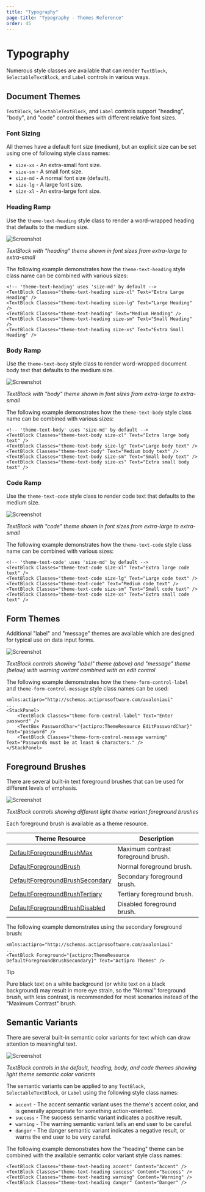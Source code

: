 ```yaml
---
title: "Typography"
page-title: "Typography - Themes Reference"
order: 45
---
```

# Typography

Numerous style classes are available that can render `TextBlock`, `SelectableTextBlock`, and `Label` controls in various ways.

## Document Themes

`TextBlock`, `SelectableTextBlock`, and `Label` controls support "heading", "body", and "code" control themes with different relative font sizes.

### Font Sizing

All themes have a default font size (medium), but an explicit size can be set using one of following style class names:

- `size-xs` - An extra-small font size.
- `size-sm` - A small font size.
- `size-md` - A normal font size (default).
- `size-lg` - A large font size.
- `size-xl` - An extra-large font size.

### Heading Ramp

Use the `theme-text-heading` style class to render a word-wrapped heading that defaults to the medium size.

![Screenshot](images/typography-ramp-heading.png)

*TextBlock with "heading" theme shown in font sizes from extra-large to extra-small*

The following example demonstrates how the `theme-text-heading` style class name can be combined with various sizes:

```xaml
<!-- 'theme-text-heading' uses 'size-md' by default -->
<TextBlock Classes="theme-text-heading size-xl" Text="Extra Large Heading" />
<TextBlock Classes="theme-text-heading size-lg" Text="Large Heading" />
<TextBlock Classes="theme-text-heading" Text="Medium Heading" />
<TextBlock Classes="theme-text-heading size-sm" Text="Small Heading" />
<TextBlock Classes="theme-text-heading size-xs" Text="Extra Small Heading" />
```

### Body Ramp

Use the `theme-text-body` style class to render word-wrapped document body text that defaults to the medium size.

![Screenshot](images/typography-ramp-body.png)

*TextBlock with "body" theme shown in font sizes from extra-large to extra-small*

The following example demonstrates how the `theme-text-body` style class name can be combined with various sizes:

```xaml
<!-- 'theme-text-body' uses 'size-md' by default -->
<TextBlock Classes="theme-text-body size-xl" Text="Extra large body text" />
<TextBlock Classes="theme-text-body size-lg" Text="Large body text" />
<TextBlock Classes="theme-text-body" Text="Medium body text" />
<TextBlock Classes="theme-text-body size-sm" Text="Small body text" />
<TextBlock Classes="theme-text-body size-xs" Text="Extra small body text" />
```

### Code Ramp

Use the `theme-text-code` style class to render code text that defaults to the medium size.

![Screenshot](images/typography-ramp-code.png)

*TextBlock with "code" theme shown in font sizes from extra-large to extra-small*

The following example demonstrates how the `theme-text-code` style class name can be combined with various sizes:

```xaml
<!-- 'theme-text-code' uses 'size-md' by default -->
<TextBlock Classes="theme-text-code size-xl" Text="Extra large code text" />
<TextBlock Classes="theme-text-code size-lg" Text="Large code text" />
<TextBlock Classes="theme-text-code" Text="Medium code text" />
<TextBlock Classes="theme-text-code size-sm" Text="Small code text" />
<TextBlock Classes="theme-text-code size-xs" Text="Extra small code text" />
```


## Form Themes

Additional "label" and "message" themes are available which are designed for typical use on data input forms.

![Screenshot](images/typography-form-usage.png)

*TextBlock controls showing "label" theme (above) and "message" theme (below) with warning variant combined with an edit control*

The following example demonstrates how the `theme-form-control-label` and `theme-form-control-message` style class names can be used:

```xaml
xmlns:actipro="http://schemas.actiprosoftware.com/avaloniaui"
...
<StackPanel>
	<TextBlock Classes="theme-form-control-label" Text="Enter password" />
	<TextBox PasswordChar="{actipro:ThemeResource EditPasswordChar}" Text="password" />
	<TextBlock Classes="theme-form-control-message warning" Text="Passwords must be at least 6 characters." />
</StackPanel>
```

## Foreground Brushes

There are several built-in text foreground brushes that can be used for different levels of emphasis.

![Screenshot](images/typography-foreground-brushes.png)

*TextBlock controls showing different light theme variant foreground brushes*

Each foreground brush is available as a theme resource.

| Theme Resource | Description |
|-----|-----|
| [DefaultForegroundBrushMax](xref:@ActiproUIRoot.Themes.ThemeResourceKind.DefaultForegroundBrushMax) | Maximum contrast foreground brush. |
| [DefaultForegroundBrush](xref:@ActiproUIRoot.Themes.ThemeResourceKind.DefaultForegroundBrush) | Normal foreground brush. |
| [DefaultForegroundBrushSecondary](xref:@ActiproUIRoot.Themes.ThemeResourceKind.DefaultForegroundBrushSecondary) | Secondary foreground brush. |
| [DefaultForegroundBrushTertiary](xref:@ActiproUIRoot.Themes.ThemeResourceKind.DefaultForegroundBrushTertiary) | Tertiary foreground brush. |
| [DefaultForegroundBrushDisabled](xref:@ActiproUIRoot.Themes.ThemeResourceKind.DefaultForegroundBrushDisabled) | Disabled foreground brush. |

The following example demonstrates using the secondary foreground brush:

```xaml
xmlns:actipro="http://schemas.actiprosoftware.com/avaloniaui"
...
<TextBlock Foreground="{actipro:ThemeResource DefaultForegroundBrushSecondary}" Text="Actipro Themes" />
```

> [!TIP]
> Pure black text on a white background (or white text on a black background) may result in more eye strain, so the "Normal" foreground brush, with less contrast, is recommended for most scenarios instead of the "Maximum Contrast" brush.

## Semantic Variants

There are several built-in semantic color variants for text which can draw attention to meaningful text.

![Screenshot](images/semantic-colors-typography.png)

*TextBlock controls in the default, heading, body, and code themes showing light theme semantic color variants*

The semantic variants can be applied to any `TextBlock`, `SelectableTextBlock`, or `Label` using the following style class names:
- `accent` - The accent semantic variant uses the theme's accent color, and is generally appropriate for something action-oriented.
- `success` - The success semantic variant indicates a positive result.
- `warning` - The warning semantic variant tells an end user to be careful.
- `danger` - The danger semantic variant indicates a negative result, or warns the end user to be very careful.

The following example demonstrates how the "heading" theme can be combined with the available semantic color variant style class names:

```xaml
<TextBlock Classes="theme-text-heading accent" Content="Accent" />
<TextBlock Classes="theme-text-heading success" Content="Success" />
<TextBlock Classes="theme-text-heading warning" Content="Warning" />
<TextBlock Classes="theme-text-heading danger" Content="Danger" />
```

